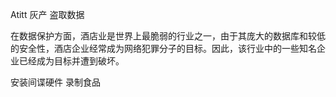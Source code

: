 Atitt 灰产 盗取数据

在数据保护方面，酒店业是世界上最脆弱的行业之一，由于其庞大的数据库和较低的安全性，酒店企业经常成为网络犯罪分子的目标。因此，该行业中的一些知名企业已经成为目标并遭到破坏。

安装间谍硬件  录制食品

